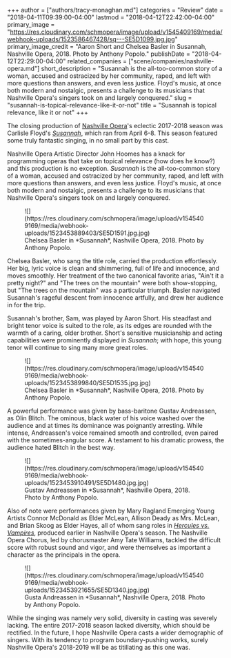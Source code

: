 +++
author = ["authors/tracy-monaghan.md"]
categories = "Review"
date = "2018-04-11T09:39:00-04:00"
lastmod = "2018-04-12T22:42:00-04:00"
primary_image = "https://res.cloudinary.com/schmopera/image/upload/v1545409169/media/webhook-uploads/1523586467428/sq---SE5D1099.jpg.jpg"
primary_image_credit = "Aaron Short and Chelsea Basler in Susannah, Nashville Opera, 2018. Photo by Anthony Popolo."
publishDate = "2018-04-12T22:29:00-04:00"
related_companies = ["scene/companies/nashville-opera.md"]
short_description = "Susannah is the all-too-common story of a woman, accused and ostracized by her community, raped, and left with more questions than answers, and even less justice. Floyd&#039;s music, at once both modern and nostalgic, presents a challenge to its musicians that Nashville Opera&#039;s singers took on and largely conquered."
slug = "susannah-is-topical-relevance-like-it-or-not"
title = "Susannah is topical relevance, like it or not"
+++

The closing production of [Nashville Opera](/scene/companies/nashville-opera/)'s eclectic 2017-2018 season was Carlisle Floyd's [*Susannah*](http://www.nashvilleopera.org/susannah/), which ran from April 6-8. This season featured some truly fantastic singing, in no small part by this cast.

Nashville Opera Artistic Director John Hoomes has a knack for programming operas that take on topical relevance (how does he know?) and this production is no exception. *Susannah* is the all-too-common story of a woman, accused and ostracized by her community, raped, and left with more questions than answers, and even less justice. Floyd's music, at once both modern and nostalgic, presents a challenge to its musicians that Nashville Opera's singers took on and largely conquered.

<figure data-type="image">
![](https://res.cloudinary.com/schmopera/image/upload/v1545409169/media/webhook-uploads/1523453889403/SE5D1591.jpg.jpg)
<figcaption>Chelsea Basler in *Susannah*, Nashville Opera, 2018. Photo by Anthony Popolo.</figcaption>
</figure>

Chelsea Basler, who sang the title role, carried the production effortlessly. Her big, lyric voice is clean and shimmering, full of life and innocence, and moves smoothly. Her treatment of the two canonical favorite arias, "Ain't it a pretty night?" and "The trees on the mountain" were both show-stopping, but "The trees on the mountain" was a particular triumph. Basler navigated Susannah's rageful descent from innocence artfully, and drew her audience in for the trip.

Susannah's brother, Sam, was played by Aaron Short. His steadfast and bright tenor voice is suited to the role, as its edges are rounded with the warmth of a caring, older brother. Short's sensitive musicianship and acting capabilities were prominently displayed in *Susannah*; with hope, this young tenor will continue to sing many more great roles.

<figure data-type="image">
![](https://res.cloudinary.com/schmopera/image/upload/v1545409169/media/webhook-uploads/1523453899840/SE5D1535.jpg.jpg)
<figcaption>Chelsea Basler in *Susannah*, Nashville Opera, 2018. Photo by Anthony Popolo.</figcaption>
</figure>

A powerful performance was given by bass-baritone Gustav Andreassen, as Olin Blitch. The ominous, black water of his voice washed over the audience and at times its dominance was poignantly arresting. While intense, Andreassen's voice remained smooth and controlled, even paired with the sometimes-angular score. A testament to his dramatic prowess, the audience hated Blitch in the best way.

<figure data-type="image">
![](https://res.cloudinary.com/schmopera/image/upload/v1545409169/media/webhook-uploads/1523453910491/SE5D1480.jpg.jpg)
<figcaption>Gustav Andreassen in *Susannah*, Nashville Opera, 2018. Photo by Anthony Popolo.</figcaption>
</figure>

Also of note were performances given by Mary Ragland Emerging Young Artists Connor McDonald as Elder McLean, Allison Deady as Mrs. McLean, and Brian Skoog as Elder Hayes, all of whom sang roles in [*Hercules vs. Vampires*](/opera-meets-cult-film-hercules-vs-vampires/), produced earlier in Nashville Opera's season. The Nashville Opera Chorus, led by chorusmaster Amy Tate Williams, tackled the difficult score with robust sound and vigor, and were themselves as important a character as the principals in the opera.

<figure data-type="image">
![](https://res.cloudinary.com/schmopera/image/upload/v1545409169/media/webhook-uploads/1523453921655/SE5D1340.jpg.jpg)
<figcaption>Gusta Andreassen in *Susannah*, Nashville Opera, 2018. Photo by Anthony Popolo.</figcaption>
</figure>

While the singing was namely very solid, diversity in casting was severely lacking. The entire 2017-2018 season lacked diversity, which should be rectified. In the future, I hope Nashville Opera casts a wider demographic of singers. With its tendency to program boundary-pushing works, surely Nashville Opera's 2018-2019 will be as titillating as this one was.
